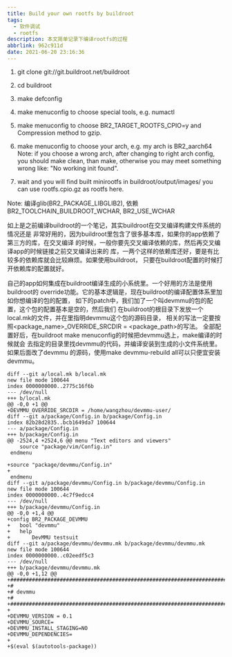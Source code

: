 ```yaml
---
title: Build your own rootfs by buildroot
tags:
  - 软件调试
  - rootfs
description: 本文简单记录下编译rootfs的过程
abbrlink: 962c911d
date: 2021-06-20 23:16:36
---
```


1. git clone git://git.buildroot.net/buildroot

2. cd buildroot

3. make defconfig

4. make menuconfig to choose special tools, e.g. numactl

5. make menuconfig to choose BR2_TARGET_ROOTFS_CPIO=y and
   Compression method to gzip.

6. make menuconfig to choose your arch, e.g. my arch is BR2_aarch64
   Note: if you choose a wrong arch, after changing to right arch config,
         you should make clean, than make, otherwise you may meet something
	 wrong like: "No working init found".

7. wait and you will find built minirootfs in buildroot/output/images/
   you can use rootfs.cpio.gz as rootfs here.

Note: 编译glib(BR2_PACKAGE_LIBGLIB2), 依赖BR2_TOOLCHAIN_BUILDROOT_WCHAR, BR2_USE_WCHAR

如上是之前编译buildroot的一个笔记，其实buildroot在交叉编译构建文件系统的情况还是
非常好用的，因为buildroot里包含了很多基本库，如果你的app依赖了第三方的库，在交叉编译
的时候，一般你要先交叉编译依赖的库，然后再交叉编译app的时候链接之前交叉编译出来的
库，一两个这样的依赖库还好，要是有比较多的依赖库就会比较麻烦。如果使用buildroot，
只要在buildroot配置的时候打开依赖库的配置就好。

自己的app如何集成在buildroot编译生成的小系统里。一个好用的方法是使用buildroot的
override功能。它的基本逻辑是，现在buildroot的编译配置体系里加如你想编译的包的配置，
如下的patch中，我们加了一个叫devmmu的包的配置，这个包的配置基本是空的，然后我们
在buildroot的根目录下发放一个local.mk的文件，并在里指明devmmu这个包的源码目录，
相关的写法一定要按照<package_name>_OVERRIDE_SRCDIR = <package_path>的写法。
全部配置好后，在buildroot make menuconfig的时候把devmmu选上，make编译的时候就会
去指定的目录里找devmmu的代码，并编译安装到生成的小文件系统里。如果后面改了devmmu
的源码，使用make devmmu-rebuild all可以只便宜安装devmmu。
```
diff --git a/local.mk b/local.mk
new file mode 100644
index 0000000000..2775c16f6b
--- /dev/null
+++ b/local.mk
@@ -0,0 +1 @@
+DEVMMU_OVERRIDE_SRCDIR = /home/wangzhou/devmmu-user/
diff --git a/package/Config.in b/package/Config.in
index 82b28d2835..bcb1649da7 100644
--- a/package/Config.in
+++ b/package/Config.in
@@ -2524,4 +2524,6 @@ menu "Text editors and viewers"
 	source "package/vim/Config.in"
 endmenu
 
+source "package/devmmu/Config.in"
+
 endmenu
diff --git a/package/devmmu/Config.in b/package/devmmu/Config.in
new file mode 100644
index 0000000000..4c7f9edcc4
--- /dev/null
+++ b/package/devmmu/Config.in
@@ -0,0 +1,4 @@
+config BR2_PACKAGE_DEVMMU
+	bool "devmmu"
+	help
+		DevMMU testsuit
diff --git a/package/devmmu/devmmu.mk b/package/devmmu/devmmu.mk
new file mode 100644
index 0000000000..c02eedf5c3
--- /dev/null
+++ b/package/devmmu/devmmu.mk
@@ -0,0 +1,12 @@
+################################################################################
+#
+# devmmu
+#
+################################################################################
+
+DEVMMU_VERSION = 0.1
+DEVMMU_SOURCE=
+DEVMMU_INSTALL_STAGING=NO
+DEVMMU_DEPENDENCIES=
+
+$(eval $(autotools-package))
```
